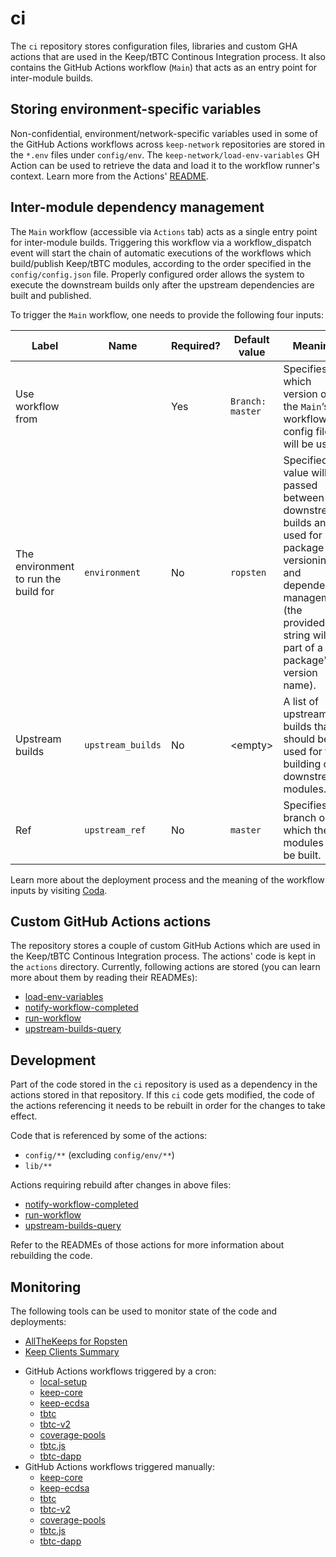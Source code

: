 # ci

The `ci` repository stores configuration files, libraries and custom GHA actions
that are used in the Keep/tBTC Continous Integration process. It also contains
the GitHub Actions workflow (`Main`) that acts as an entry point for
inter-module builds.

## Storing environment-specific variables

Non-confidential, environment/network-specific variables used in some of the
GitHub Actions workflows across `keep-network` repositories are stored in the
`*.env` files under `config/env`. The `keep-network/load-env-variables` GH
Action can be used to retrieve the data and load it to the workflow runner's
context. Learn more from the Actions'
[README](https://github.com/keep-network/load-env-variables/blob/main/README.md).

## Inter-module dependency management

The `Main` workflow (accessible via `Actions` tab) acts as a single entry point
for inter-module builds. Triggering this workflow via a workflow_dispatch event
will start the chain of automatic executions of the workflows which
build/publish Keep/tBTC modules, according to the order specified in the
`config/config.json` file. Properly configured order allows the system to
execute the downstream builds only after the upstream dependencies are built and
published.

To trigger the `Main` workflow, one needs to provide the following four inputs:

| Label             | Name | Required? | Default value      | Meaning |
|-------------------|------|-----------|--------------------|--------|
| Use workflow from |      | Yes       | `Branch: master`   | Specifies which version of the `Main`‘s workflow config file will be used. |
| The environment to run the build for | `environment` | No | `ropsten` | Specified value will be passed between downstream builds and used for package versioning and dependency management (the provided string will be part of a package's version name). |
| Upstream builds | `upstream_builds` | No | &lt;empty> | A list of upstream builds that should be used for the building of downstream modules. |
| Ref |`upstream_ref` | No | `master` | Specifies the branch on which the modules will be built. | 

Learn more about the deployment process and the meaning of the workflow inputs
by visiting
[Coda](https://coda.io/d/Building-Keep_d-fmEgBNFVH/Current-CI-process_su1ww#_lupK9).

## Custom GitHub Actions actions

The repository stores a couple of custom GitHub Actions which are used in the
Keep/tBTC Continous Integration process. The actions' code is kept in the
`actions` directory. Currently, following actions are stored (you can learn more
about them by reading their READMEs):
* [load-env-variables](./actions/load-env-variables)
* [notify-workflow-completed](./actions/notify-workflow-completed)
* [run-workflow](./actions/run-workflow)
* [upstream-builds-query](./actions/upstream-builds-query)

## Development

Part of the code stored in the `ci` repository is used as a dependency in the
actions stored in that repository. If this `ci` code gets modified, the code of
the actions referencing it needs to be rebuilt in order for the changes to take
effect.

Code that is referenced by some of the actions:
* `config/**` (excluding `config/env/**`)
* `lib/**`

Actions requiring rebuild after changes in above files:
* [notify-workflow-completed](./actions/notify-workflow-completed)
* [run-workflow](./actions/run-workflow)
* [upstream-builds-query](./actions/upstream-builds-query)

Refer to the READMEs of those actions for more information about rebuilding the
code.

## Monitoring

The following tools can be used to monitor state of the code and deployments:
* [AllTheKeeps for Ropsten](https://allthekeeps.test.keep.network/deposits)
* [Keep Clients Summary](https://monitoring.test.keep.network/d/3r-BohOMz/keep-clients-summary?orgId=1&refresh=30s)
<!-- Meercode has stopped displaying results when Organization or Repository
filter is applied. I reported the issue via the Feedback tool. Until issue gets
fixed, I'm commenting out the links to the Meercode dashboards. Instead, I'm
adding links to GH Actions filters that may be useful.
* Meercode Dashboards with GitHub Actions results:
  - [Relay request submitter / Testnet](https://meercode.io/public/list/af470c2ebc0da4a0b0cce2589660781e:f385a85f1b9ca5b44b35b1d61405b8569c4664f6cf41a8e71283d45ff4ff61b8f20f11dbb75d767c51a809ccd2ea06af)
  - [E2E and other scheduled tests in `local-setup`](https://meercode.io/public/list/07e8ed6fc354cb325b817626d09f6dce:c275abc3348031a1db35d79bd48533492d2ece50ae1f6cc696285b2064e33e8a35656aeaba4375687c8491e0fa44cb32)
  - [Daily builds and unit tests in `keep-core`](https://meercode.io/public/list/8658c17fc7593705fa105554536944eb:e630b20f8cb551d86d965e7134c96588e0959d8a66c9c74a92d913e3884d66f5e72cb4168d59fe0b78e17a1efebaec11/)
  - [Daily builds and unit tests in other repositories](https://meercode.io/public/list/996bf02d60c51e6ec3143e910a2f2afb:3d43f754b84d6a07209a882c825e273284b07de775fdcb2503e5d425f034c57c920ba8175aa1d7fff01cc6159ac9f80f)
  - [Deployment on Ropsten](https://meercode.io/public/list/41935b8f5ffcabfd0c0d63412547d720:1c3901d698c5c033914774f1cc5b8ffed254357a89c7a59b20f0c909db2141aa3e23b7a2080036f914c66f3f5cd69fdf) -->
* GitHub Actions workflows triggered by a cron:
  - [local-setup](https://github.com/keep-network/local-setup/actions?query=event%3Aschedule)
  - [keep-core](https://github.com/keep-network/keep-core/actions?query=event%3Aschedule)
  - [keep-ecdsa](https://github.com/keep-network/keep-ecdsa/actions?query=event%3Aschedule)
  - [tbtc](https://github.com/keep-network/tbtc/actions?query=event%3Aschedule)
  - [tbtc-v2](https://github.com/keep-network/tbtc-v2/actions?query=event%3Aschedule)
  - [coverage-pools](https://github.com/keep-network/coverage-pools/actions?query=event%3Aschedule)
  - [tbtc.js](https://github.com/keep-network/tbtc.js/actions?query=event%3Aschedule)
  - [tbtc-dapp](https://github.com/keep-network/tbtc-dapp/actions?query=event%3Aschedule)
* GitHub Actions workflows triggered manually:
  - [keep-core](https://github.com/keep-network/keep-core/actions?query=event%3Aworkflow_dispatch)
  - [keep-ecdsa](https://github.com/keep-network/keep-ecdsa/actions?query=event%3Aworkflow_dispatch)
  - [tbtc](https://github.com/keep-network/tbtc/actions?query=event%3Aworkflow_dispatch)
  - [tbtc-v2](https://github.com/keep-network/tbtc-v2/actions?query=event%3Aworkflow_dispatch)
  - [coverage-pools](https://github.com/keep-network/tbtc-v2/actions?query=event%3Aworkflow_dispatch)
  - [tbtc.js](https://github.com/keep-network/tbtc.js/actions?query=event%3Aworkflow_dispatch)
  - [tbtc-dapp](https://github.com/keep-network/tbtc-dapp/actions?query=event%3Aworkflow_dispatch)